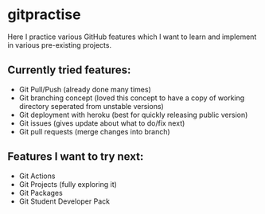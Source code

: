 # gitpractise
Here I practice various GitHub features which I want to learn and implement in various pre-existing projects.

## Currently tried features:
- Git Pull/Push (already done many times)
- Git branching concept (loved this concept to have a copy of working directory seperated from unstable versions)
- Git deployment with heroku (best for quickly releasing public version)
- Git issues (gives update about what to do/fix next)
- Git pull requests (merge changes into branch)

## Features I want to try next:
- Git Actions
- Git Projects (fully exploring it)
- Git Packages
- Git Student Developer Pack

